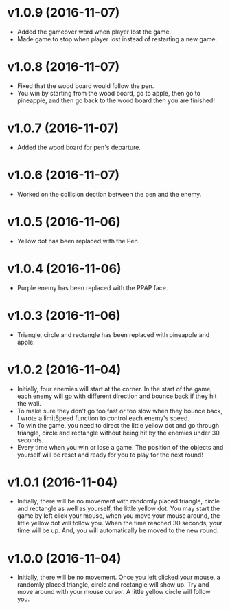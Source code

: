 v1.0.9 (2016-11-07)
======

* Added the gameover word when player lost the game.
* Made game to stop when player lost instead of restarting a new game.

v1.0.8 (2016-11-07)
======

* Fixed that the wood board would follow the pen.
* You win by starting from the wood board, go to apple, then go to pineapple, and then go back to the wood board then you are finished!

v1.0.7 (2016-11-07)
======

* Added the wood board for pen's departure.

v1.0.6 (2016-11-07)
======

* Worked on the collision dection between the pen and the enemy.

v1.0.5 (2016-11-06)
======

* Yellow dot has been replaced with the Pen.

v1.0.4 (2016-11-06)
======

* Purple enemy has been replaced with the PPAP face.

v1.0.3 (2016-11-06)
======

* Triangle, circle and rectangle has been replaced with pineapple and apple.

v1.0.2 (2016-11-04)
======

* Initially, four enemies will start at the corner. In the start of the game, each enemy will go with different direction and bounce back if they hit the wall.
* To make sure they don't go too fast or too slow when they bounce back, I wrote a limitSpeed function to control each enemy's speed.
* To win the game, you need to direct the little yellow dot and go through triangle, circle and rectangle without being hit by the enemies under 30 seconds.
* Every time when you win or lose a game. The position of the objects and yourself will be reset and ready for you to play for the next round!

v1.0.1 (2016-11-04)
======

* Initially, there will be no movement with randomly placed triangle, circle and rectangle as well as yourself, the little yellow dot. You may start the game by left click your mouse, when you move your mouse around, the little yellow dot will follow you. When the time reached 30 seconds, your time will be up. And, you will automatically be moved to the new round. 

v1.0.0 (2016-11-04)
======

* Initially, there will be no movement. Once you left clicked your mouse, a randomly placed triangle, circle and rectangle will show up. Try and move around with your mouse cursor. A little yellow circle will follow you.